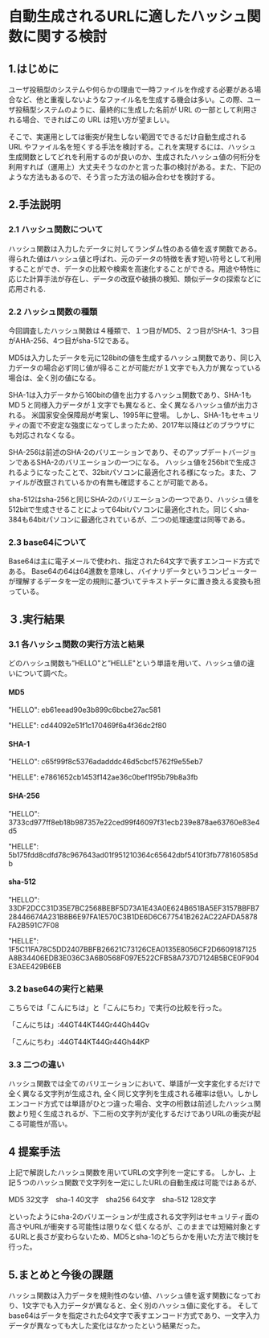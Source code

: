 # 自動生成されるURLに適したハッシュ関数に関する検討

## 1.はじめに
ユーザ投稿型のシステムや何らかの理由で一時ファイルを作成する必要がある場合など、他と重複しないようなファイル名を生成する機会は多い。この際、ユーザ投稿型システムのように、最終的に生成した名前が URL の一部として利用される場合、できればこの URL は短い方が望ましい。

そこで、実運用としては衝突が発生しない範囲でできるだけ自動生成される URL やファイル名を短くする手法を検討する。これを実現するには、ハッシュ生成関数としてどれを利用するのが良いのか、生成されたハッシュ値の何桁分を利用すれば（運用上）大丈夫そうなのかと言った事の検討がある。また、下記のような方法もあるので、そう言った方法の組み合わせを検討する。


## 2.手法説明

### 2.1 ハッシュ関数について
ハッシュ関数は入力したデータに対してランダム性のある値を返す関数である。得られた値はハッシュ値と呼ばれ、元のデータの特徴を表す短い符号として利用することができ、データの比較や検索を高速化することができる。用途や特性に応じた計算手法が存在し、データの改竄や破損の検知、類似データの探索などに応用される.
### 2.2 ハッシュ関数の種類
今回調査したハッシュ関数は４種類で、１つ目がMD5、２つ目がSHA-1、3つ目がAHA-256、4つ目がsha-512である。

MD5は入力したデータを元に128bitの値を生成するハッシュ関数であり、同じ入力データの場合必ず同じ値が得ることが可能だが１文字でも入力が異なっている場合は、全く別の値になる。

SHA-1は入力データから160bitの値を出力するハッシュ関数であり、SHA-1もMD５と同様入力データが１文字でも異なると、全く異なるハッシュ値が出力される。
米国家安全保障局が考案し、1995年に登場。
しかし、SHA-1もセキュリティの面で不安定な強度になってしまったため、2017年以降はどのブラウザにも対応されなくなる。

SHA-256は前述のSHA-2のバリエーションであり、そのアップデートバージョンであるSHA-2のバリエーションの一つになる。
ハッシュ値を256bitで生成されるようになったことで、32bitパソコンに最適化される様になった。また、ファイルが改竄されているかの有無も確認することが可能である。

sha-512はsha-256と同じSHA-2のバリエーションの一つであり、ハッシュ値を512bitで生成させることによって64bitパソコンに最適化された。同じくsha-384も64bitパソコンに最適化されているが、二つの処理速度は同等である。

### 2.3 base64について
Base64は主に電子メールで使われ、指定された64文字で表すエンコード方式である。
Base64の64は64進数を意味し、バイナリデータというコンピューターが理解するデータを一定の規則に基づいてテキストデータに置き換える変換も担っている。


## ３.実行結果

### 3.1 各ハッシュ関数の実行方法と結果

どのハッシュ関数も”HELLO"と”HELLE"という単語を用いて、ハッシュ値の違いについて調べた。

#### MD5 

”HELLO": eb61eead90e3b899c6bcbe27ac581

"HELLE": cd44092e51f1c170469f6a4f36dc2f80

#### SHA-1

”HELLO":  c65f99f8c5376adadddc46d5cbcf5762f9e55eb7

"HELLE": e7861652cb1453f142ae36c0bef1f95b79b8a3fb

#### SHA-256

”HELLO": 3733cd977ff8eb18b987357e22ced99f46097f31ecb239e878ae63760e83e4d5

"HELLE": 5b175fdd8cdfd78c967643ad01f951210364c65642dbf5410f3fb778160585db

#### sha-512

”HELLO": 33DF2DCC31D35E7BC2568BEBF5D73A1E43A0E624B651BA5EF3157BBFB728446674A231B8B6E97FA1E570C3B1DE6D6C677541B262AC22AFDA5878FA2B591C7F08

"HELLE": 1F5C11FA78C5DD2407BBFB26621C73126CEA0135E8056CF2D6609187125A8B34406EDB3E036C3A6B0568F097E522CFB58A737D7124B5BCE0F904E3AEE429B6EB

### 3.2 base64の実行と結果

こちらでは「こんにちは」と「こんにちわ」で実行の比較を行った。

「こんにちは」:44GT44KT44Gr44Gh44Gv

「こんにちわ」:44GT44KT44Gr44Gh44KP

### 3.3 二つの違い

ハッシュ関数では全てのバリエーションにおいて、単語が一文字変化するだけで全く異なる文字列が生成され,
全く同じ文字列を生成される確率は低い。しかしエンコード方式では単語がひとつ違った場合、文字の桁数は前述したハッシュ関数より短く生成されるが、下二桁の文字列が変化するだけでありURLの衝突が起こる可能性が高い。


## 4 提案手法

上記で解説したハッシュ関数を用いてURLの文字列を一定にする。
しかし、上記５つのハッシュ関数で文字列を一定にしたURLの自動生成は可能ではあるが、

MD5 32文字　sha-1 40文字　sha256 64文字　sha-512 128文字

といったようにsha-2のバリエーションが生成される文字列はセキュリティ面の高さやURLが衝突する可能性は限りなく低くなるが、このままでは短縮対象とするURLと長さが変わらないため、MD5とsha-1のどちらかを用いた方法で検討を行った。



##  5.まとめと今後の課題
ハッシュ関数は入力データを規則性のない値、ハッシュ値を返す関数になっており、1文字でも入力データが異なると、全く別のハッシュ値に変化する。
そしてbase64はデータを指定された64文字で表すエンコード方式であり、一文字入力データが異なっても大した変化はなかったという結果だった。
